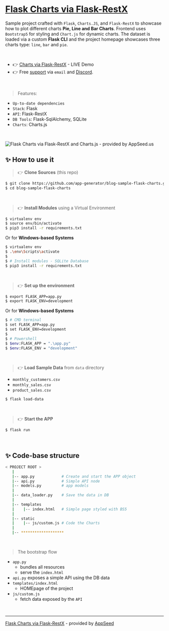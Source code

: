 # [Flask Charts via Flask-RestX](https://blog.appseed.us/flask-charts-js-and-flask-restx-s92/)

Sample project crafted with `Flask`, `Charts.JS`, and `Flask-RestX` to showcase how to plot different charts **Pie, Line and Bar Charts**. Frontend uses `Bootstrap5` for styling and `Chart.js` for dynamic charts. The dataset is loaded via a custom **Flask CLI** and the project homepage showcases three charts type: `line`, `bar` and `pie`. 

<br />

- 👉 [Charts via Flask-RestX](https://flask-charts-via-restx.appseed-srv1.com/) - LIVE Demo
- 👉 Free [support](https://appseed.us/support) via `email` and [Discord](https://discord.gg/fZC6hup).

<br />

> Features:

- `Up-to-date dependencies`
- `Stack`: Flask
- `API`: Flask-RestX
- `DB Tools`: Flask-SqlAlchemy, SQLite
- `Charts`: Charts.js

<br />

![Flask Charts via Flask-RestX and Charts.js - provided by AppSeed.us](https://user-images.githubusercontent.com/51070104/164218594-2a0a6a4d-618f-4fb8-90ee-7d4d41088466.jpg)

## ✨ How to use it

> 👉 **Clone Sources** (this repo)

```bash
$ git clone https://github.com/app-generator/blog-sample-flask-charts.git
$ cd blog-sample-flask-charts
```

<br />

> 👉 **Install Modules** using a Virtual Environment

```bash
$ virtualenv env
$ source env/bin/activate
$ pip3 install -r requirements.txt
```

Or for **Windows-based Systems**

```bash
$ virtualenv env
$ .\env\Scripts\activate
$
$ # Install modules - SQLite Database
$ pip3 install -r requirements.txt
```

<br />

> 👉 **Set up the environment**

```bash
$ export FLASK_APP=app.py
$ export FLASK_ENV=development
```

Or for **Windows-based Systems**

```bash
$ # CMD terminal
$ set FLASK_APP=app.py
$ set FLASK_ENV=development
$
$ # Powershell
$ $env:FLASK_APP = ".\app.py"
$ $env:FLASK_ENV = "development"
```

<br />

> 👉 **Load Sample Data** from `data` directory

- `monthly_customers.csv`
- `monthly_sales.csv`
- `product_sales.csv`

```bash
$ flask load-data 
```

<br />

> 👉 **Start the APP**

```bash
$ flask run 
```

<br />

## ✨ Code-base structure

```bash
< PROJECT ROOT >
   |
   |-- app.py            # Create and start the APP object
   |-- api.py            # Simple API node 
   |-- models.py         # app models
   |
   |-- data_loader.py    # Save the data in DB
   |
   |-- templates
   |    |-- index.html   # Simple page styled with BS5 
   |
   |-- static
   |    |-- js/custom.js # Code the Charts
   |
   |-- *******************
```

<br />

> The bootstrap flow

- `app.py` 
  - bundles all resources
  - serve the `index.html`
- `api.py` exposes a simple API using the DB data 
- `templates/index.html`
  - HOMEpage of the project
- `js/custom.js`
  - fetch data exposed by the `API`

<br />

---
[Flask Charts via Flask-RestX](https://blog.appseed.us/flask-charts-js-and-flask-restx-s92/) - provided by [AppSeed](https://appseed.us)
